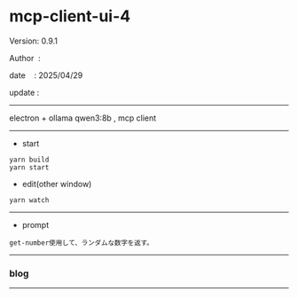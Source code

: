 ﻿# mcp-client-ui-4

 Version: 0.9.1

 Author  : 

 date    : 2025/04/29
 
 update  :

***
electron + ollama qwen3:8b ,  mcp client

***
* start
```
yarn build
yarn start
```
* edit(other window)
```
yarn watch
```

***
* prompt
```
get-number使用して、ランダムな数字を返す。
```

***
### blog 

***

